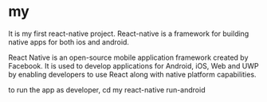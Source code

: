# my

It is my first react-native project.
React-native is a framework for building native apps for both ios and android.

React Native is an open-source mobile application framework created by Facebook. 
It is used to develop applications for Android, iOS, Web and UWP by enabling developers 
to use React along with native platform capabilities.

to run the app as developer,
  cd my
  react-native run-android
  
 
